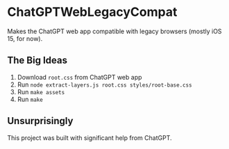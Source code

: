# ChatGPTWebLegacyCompat

Makes the ChatGPT web app compatible with legacy browsers (mostly iOS 15, for now).

## The Big Ideas

1. Download `root.css` from ChatGPT web app
2. Run `node extract-layers.js root.css styles/root-base.css`
3. Run `make assets`
4. Run `make`

## Unsurprisingly

This project was built with significant help from ChatGPT.
